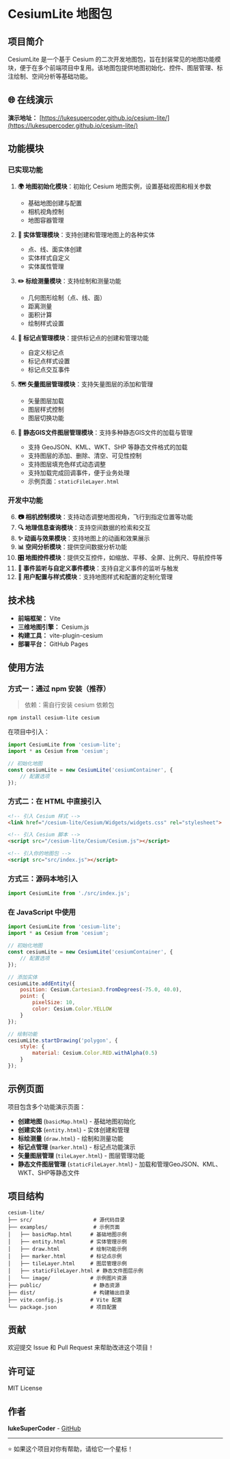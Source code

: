 # CesiumLite 地图包

## 项目简介

CesiumLite 是一个基于 Cesium 的二次开发地图包，旨在封装常见的地图功能模块，便于在多个前端项目中复用。该地图包提供地图初始化、控件、图层管理、标注绘制、空间分析等基础功能。

## 🌐 在线演示

**演示地址：** [https://lukesupercoder.github.io/cesium-lite/](https://lukesupercoder.github.io/cesium-lite/)

## 功能模块

### 已实现功能

1. **🌍 地图初始化模块**：初始化 Cesium 地图实例，设置基础视图和相关参数
   - 基础地图创建与配置
   - 相机视角控制
   - 地图容器管理

2. **📍 实体管理模块**：支持创建和管理地图上的各种实体
   - 点、线、面实体创建
   - 实体样式自定义
   - 实体属性管理

3. **✏️ 标绘测量模块**：支持绘制和测量功能
   - 几何图形绘制（点、线、面）
   - 距离测量
   - 面积计算
   - 绘制样式设置

4. **🎯 标记点管理模块**：提供标记点的创建和管理功能
   - 自定义标记点
   - 标记点样式设置
   - 标记点交互事件

5. **🗺️ 矢量图层管理模块**：支持矢量图层的添加和管理
   - 矢量图层加载
   - 图层样式控制
   - 图层切换功能

6. **📂 静态GIS文件图层管理模块**：支持多种静态GIS文件的加载与管理
   - 支持 GeoJSON、KML、WKT、SHP 等静态文件格式的加载
   - 支持图层的添加、删除、清空、可见性控制
   - 支持图层填充色样式动态调整
   - 支持加载完成回调事件，便于业务处理
   - 示例页面：`staticFileLayer.html`

### 开发中功能

6. **📷 相机控制模块**：支持动态调整地图视角，飞行到指定位置等功能
7. **🔍 地理信息查询模块**：支持空间数据的检索和交互
8. **✨ 动画与效果模块**：支持地图上的动画和效果展示
9. **📊 空间分析模块**：提供空间数据分析功能
10. **🎛️ 地图控件模块**：提供交互控件，如缩放、平移、全屏、比例尺、导航控件等
11. **📡 事件监听与自定义事件模块**：支持自定义事件的监听与触发
12. **🎨 用户配置与样式模块**：支持地图样式和配置的定制化管理

## 技术栈

- **前端框架：** Vite
- **三维地图引擎：** Cesium.js
- **构建工具：** vite-plugin-cesium
- **部署平台：** GitHub Pages

## 使用方法

### 方式一：通过 npm 安装（推荐）

> 依赖：需自行安装 cesium 依赖包

```bash
npm install cesium-lite cesium
```

在项目中引入：

```js
import CesiumLite from 'cesium-lite';
import * as Cesium from 'cesium';

// 初始化地图
const cesiumLite = new CesiumLite('cesiumContainer', { 
    // 配置选项
});
```

### 方式二：在 HTML 中直接引入

```html
<!-- 引入 Cesium 样式 -->
<link href="/cesium-lite/Cesium/Widgets/widgets.css" rel="stylesheet">

<!-- 引入 Cesium 脚本 -->
<script src="/cesium-lite/Cesium/Cesium.js"></script>

<!-- 引入你的地图包 -->
<script src="src/index.js"></script>
```

### 方式三：源码本地引入

```js
import CesiumLite from './src/index.js';
```

### 在 JavaScript 中使用

```javascript
import CesiumLite from 'cesium-lite';
import * as Cesium from 'cesium';

// 初始化地图
const cesiumLite = new CesiumLite('cesiumContainer', { 
    // 配置选项
});

// 添加实体
cesiumLite.addEntity({
    position: Cesium.Cartesian3.fromDegrees(-75.0, 40.0),
    point: {
        pixelSize: 10,
        color: Cesium.Color.YELLOW
    }
});

// 绘制功能
cesiumLite.startDrawing('polygon', {
    style: {
        material: Cesium.Color.RED.withAlpha(0.5)
    }
});
```

## 示例页面

项目包含多个功能演示页面：

- **创建地图** (`basicMap.html`) - 基础地图初始化
- **创建实体** (`entity.html`) - 实体创建和管理
- **标绘测量** (`draw.html`) - 绘制和测量功能
- **标记点管理** (`marker.html`) - 标记点功能演示
- **矢量图层管理** (`tileLayer.html`) - 图层管理功能
- **静态文件图层管理** (`staticFileLayer.html`) - 加载和管理GeoJSON、KML、WKT、SHP等静态文件

## 项目结构

```
cesium-lite/
├── src/                    # 源代码目录
├── examples/               # 示例页面
│   ├── basicMap.html      # 基础地图示例
│   ├── entity.html        # 实体管理示例
│   ├── draw.html          # 绘制功能示例
│   ├── marker.html        # 标记点示例
│   ├── tileLayer.html     # 图层管理示例
│   ├── staticFileLayer.html # 静态文件图层示例
│   └── image/             # 示例图片资源
├── public/                 # 静态资源
├── dist/                   # 构建输出目录
├── vite.config.js         # Vite 配置
└── package.json           # 项目配置
```

## 贡献

欢迎提交 Issue 和 Pull Request 来帮助改进这个项目！

## 许可证

MIT License

## 作者

**lukeSuperCoder** - [GitHub](https://github.com/lukeSuperCoder)

---

⭐ 如果这个项目对你有帮助，请给它一个星标！
